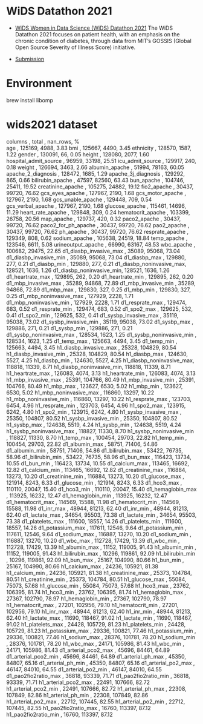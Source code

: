 
# WiDS Datathon 2021

- [WiDS Women in Data Science (WiDS) Datathon 2021](https://www.kaggle.com/c/widsdatathon2021)
The WiDS Datathon 2021 focuses on patient health, with an emphasis on the chronic condition of diabetes, through data from MIT’s GOSSIS (Global Open Source Severity of Illness Score) initiative. 

- [Submission](https://www.kaggle.com/competitions/widsdatathon2021/leaderboard?search=theDataReaders)

# Environment

brew install libomp

# wids2021 dataset

columns                  , total   , nan_rows, %    
age                      ,   125169,     4988, 3.83
bmi                      ,   125667,     4490, 3.45
ethnicity                ,   128570,     1587, 1.22
gender                   ,   130091,       66, 0.05
height                   ,   128080,     2077, 1.60
hospital_admit_source    ,    96959,    33198, 25.51
icu_admit_source         ,   129917,      240, 0.18
weight                   ,   126694,     3463, 2.66
albumin_apache           ,    51994,    78163, 60.05
apache_2_diagnosis       ,   128472,     1685, 1.29
apache_3j_diagnosis      ,   129292,      865, 0.66
bilirubin_apache         ,    47597,    82560, 63.43
bun_apache               ,   104746,    25411, 19.52
creatinine_apache        ,   105275,    24882, 19.12
fio2_apache              ,    30437,    99720, 76.62
gcs_eyes_apache          ,   127967,     2190, 1.68
gcs_motor_apache         ,   127967,     2190, 1.68
gcs_unable_apache        ,   129448,      709, 0.54
gcs_verbal_apache        ,   127967,     2190, 1.68
glucose_apache           ,   115461,    14696, 11.29
heart_rate_apache        ,   129848,      309, 0.24
hematocrit_apache        ,   103399,    26758, 20.56
map_apache               ,   129737,      420, 0.32
paco2_apache             ,    30437,    99720, 76.62
paco2_for_ph_apache      ,    30437,    99720, 76.62
pao2_apache              ,    30437,    99720, 76.62
ph_apache                ,    30437,    99720, 76.62
resprate_apache          ,   129349,      808, 0.62
sodium_apache            ,   105638,    24519, 18.84
temp_apache              ,   123546,     6611, 5.08
urineoutput_apache       ,    66990,    63167, 48.53
wbc_apache               ,   100682,    29475, 22.65
d1_diasbp_invasive_max   ,    35089,    95068, 73.04
d1_diasbp_invasive_min   ,    35089,    95068, 73.04
d1_diasbp_max            ,   129880,      277, 0.21
d1_diasbp_min            ,   129880,      277, 0.21
d1_diasbp_noninvasive_max,   128521,     1636, 1.26
d1_diasbp_noninvasive_min,   128521,     1636, 1.26
d1_heartrate_max         ,   129895,      262, 0.20
d1_heartrate_min         ,   129895,      262, 0.20
d1_mbp_invasive_max      ,    35289,    94868, 72.89
d1_mbp_invasive_min      ,    35289,    94868, 72.89
d1_mbp_max               ,   129830,      327, 0.25
d1_mbp_min               ,   129830,      327, 0.25
d1_mbp_noninvasive_max   ,   127929,     2228, 1.71
d1_mbp_noninvasive_min   ,   127929,     2228, 1.71
d1_resprate_max          ,   129474,      683, 0.52
d1_resprate_min          ,   129474,      683, 0.52
d1_spo2_max              ,   129625,      532, 0.41
d1_spo2_min              ,   129625,      532, 0.41
d1_sysbp_invasive_max    ,    35119,    95038, 73.02
d1_sysbp_invasive_min    ,    35119,    95038, 73.02
d1_sysbp_max             ,   129886,      271, 0.21
d1_sysbp_min             ,   129886,      271, 0.21
d1_sysbp_noninvasive_max ,   128534,     1623, 1.25
d1_sysbp_noninvasive_min ,   128534,     1623, 1.25
d1_temp_max              ,   125663,     4494, 3.45
d1_temp_min              ,   125663,     4494, 3.45
h1_diasbp_invasive_max   ,    25328,   104829, 80.54
h1_diasbp_invasive_min   ,    25328,   104829, 80.54
h1_diasbp_max            ,   124630,     5527, 4.25
h1_diasbp_min            ,   124630,     5527, 4.25
h1_diasbp_noninvasive_max,   118818,    11339, 8.71
h1_diasbp_noninvasive_min,   118818,    11339, 8.71
h1_heartrate_max         ,   126083,     4074, 3.13
h1_heartrate_min         ,   126083,     4074, 3.13
h1_mbp_invasive_max      ,    25391,   104766, 80.49
h1_mbp_invasive_min      ,    25391,   104766, 80.49
h1_mbp_max               ,   123627,     6530, 5.02
h1_mbp_min               ,   123627,     6530, 5.02
h1_mbp_noninvasive_max   ,   116860,    13297, 10.22
h1_mbp_noninvasive_min   ,   116860,    13297, 10.22
h1_resprate_max          ,   123703,     6454, 4.96
h1_resprate_min          ,   123703,     6454, 4.96
h1_spo2_max              ,   123915,     6242, 4.80
h1_spo2_min              ,   123915,     6242, 4.80
h1_sysbp_invasive_max    ,    25350,   104807, 80.52
h1_sysbp_invasive_min    ,    25350,   104807, 80.52
h1_sysbp_max             ,   124638,     5519, 4.24
h1_sysbp_min             ,   124638,     5519, 4.24
h1_sysbp_noninvasive_max ,   118827,    11330, 8.70
h1_sysbp_noninvasive_min ,   118827,    11330, 8.70
h1_temp_max              ,   100454,    29703, 22.82
h1_temp_min              ,   100454,    29703, 22.82
d1_albumin_max           ,    58751,    71406, 54.86
d1_albumin_min           ,    58751,    71406, 54.86
d1_bilirubin_max         ,    53422,    76735, 58.96
d1_bilirubin_min         ,    53422,    76735, 58.96
d1_bun_max               ,   116423,    13734, 10.55
d1_bun_min               ,   116423,    13734, 10.55
d1_calcium_max           ,   113465,    16692, 12.82
d1_calcium_min           ,   113465,    16692, 12.82
d1_creatinine_max        ,   116884,    13273, 10.20
d1_creatinine_min        ,   116884,    13273, 10.20
d1_glucose_max           ,   121914,     8243, 6.33
d1_glucose_min           ,   121914,     8243, 6.33
d1_hco3_max              ,   110110,    20047, 15.40
d1_hco3_min              ,   110110,    20047, 15.40
d1_hemaglobin_max        ,   113925,    16232, 12.47
d1_hemaglobin_min        ,   113925,    16232, 12.47
d1_hematocrit_max        ,   114569,    15588, 11.98
d1_hematocrit_min        ,   114569,    15588, 11.98
d1_inr_max               ,    48944,    81213, 62.40
d1_inr_min               ,    48944,    81213, 62.40
d1_lactate_max           ,    34654,    95503, 73.38
d1_lactate_min           ,    34654,    95503, 73.38
d1_platelets_max         ,   111600,    18557, 14.26
d1_platelets_min         ,   111600,    18557, 14.26
d1_potassium_max         ,   117611,    12546, 9.64
d1_potassium_min         ,   117611,    12546, 9.64
d1_sodium_max            ,   116887,    13270, 10.20
d1_sodium_min            ,   116887,    13270, 10.20
d1_wbc_max               ,   112728,    17429, 13.39
d1_wbc_min               ,   112728,    17429, 13.39
h1_albumin_max           ,    11152,   119005, 91.43
h1_albumin_min           ,    11152,   119005, 91.43
h1_bilirubin_max         ,    10296,   119861, 92.09
h1_bilirubin_min         ,    10296,   119861, 92.09
h1_bun_max               ,    25167,   104990, 80.66
h1_bun_min               ,    25167,   104990, 80.66
h1_calcium_max           ,    24236,   105921, 81.38
h1_calcium_min           ,    24236,   105921, 81.38
h1_creatinine_max        ,    25373,   104784, 80.51
h1_creatinine_min        ,    25373,   104784, 80.51
h1_glucose_max           ,    55084,    75073, 57.68
h1_glucose_min           ,    55084,    75073, 57.68
h1_hco3_max              ,    23762,   106395, 81.74
h1_hco3_min              ,    23762,   106395, 81.74
h1_hemaglobin_max        ,    27367,   102790, 78.97
h1_hemaglobin_min        ,    27367,   102790, 78.97
h1_hematocrit_max        ,    27201,   102956, 79.10
h1_hematocrit_min        ,    27201,   102956, 79.10
h1_inr_max               ,    48944,    81213, 62.40
h1_inr_min               ,    48944,    81213, 62.40
h1_lactate_max           ,    11690,   118467, 91.02
h1_lactate_min           ,    11690,   118467, 91.02
h1_platelets_max         ,    24428,   105729, 81.23
h1_platelets_min         ,    24428,   105729, 81.23
h1_potassium_max         ,    29336,   100821, 77.46
h1_potassium_min         ,    29336,   100821, 77.46
h1_sodium_max            ,    28376,   101781, 78.20
h1_sodium_min            ,    28376,   101781, 78.20
h1_wbc_max               ,    24171,   105986, 81.43
h1_wbc_min               ,    24171,   105986, 81.43
d1_arterial_pco2_max     ,    45696,    84461, 64.89
d1_arterial_pco2_min     ,    45696,    84461, 64.89
d1_arterial_ph_max       ,    45350,    84807, 65.16
d1_arterial_ph_min       ,    45350,    84807, 65.16
d1_arterial_po2_max      ,    46147,    84010, 64.55
d1_arterial_po2_min      ,    46147,    84010, 64.55
d1_pao2fio2ratio_max     ,    36818,    93339, 71.71
d1_pao2fio2ratio_min     ,    36818,    93339, 71.71
h1_arterial_pco2_max     ,    22491,   107666, 82.72
h1_arterial_pco2_min     ,    22491,   107666, 82.72
h1_arterial_ph_max       ,    22308,   107849, 82.86
h1_arterial_ph_min       ,    22308,   107849, 82.86
h1_arterial_po2_max      ,    22712,   107445, 82.55
h1_arterial_po2_min      ,    22712,   107445, 82.55
h1_pao2fio2ratio_max     ,    16760,   113397, 87.12
h1_pao2fio2ratio_min     ,    16760,   113397, 87.12
